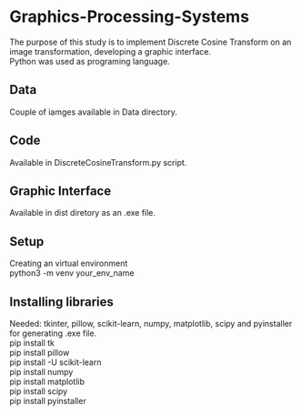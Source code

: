 # Graphics-Processing-Systems 
The purpose of this study is to implement Discrete Cosine Transform on an image transformation, developing a graphic interface. <br />
Python was used as programing language. <br />

## Data <br />
Couple of iamges available in Data directory. <br />

## Code <br />
Available in DiscreteCosineTransform.py script. <br />

## Graphic Interface <br />
Available in dist diretory as an .exe file. <br />

## Setup <br />
Creating an virtual environment <br />
python3 -m venv your_env_name <br />

## Installing libraries 
Needed: tkinter, pillow, scikit-learn, numpy, matplotlib, scipy and pyinstaller for generating .exe file. <br />
pip install tk <br />
pip install pillow <br />
pip install -U scikit-learn <br />
pip install numpy <br />
pip install matplotlib <br />
pip install scipy <br />
pip install pyinstaller <br />
